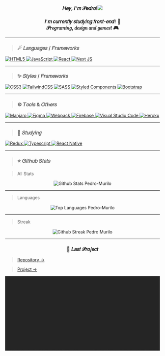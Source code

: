 <h3 align="center"><strong>𝐻𝑒𝑦, 𝐼'𝑚 𝒫𝑒𝑑𝑟𝑜!</strong><img src="https://media.giphy.com/media/hvRJCLFzcasrR4ia7z/giphy.gif" width="25px"></h3>

<h3 align="center"><strong>𝐼'𝑚 𝑐𝑢𝑟𝑟𝑒𝑛𝑡𝑙𝑦 𝑠𝑡𝑢𝑑𝑦𝑖𝑛𝑔 𝑓𝑟𝑜𝑛𝑡-𝑒𝑛𝑑! 📂 </br> 𝒫𝑟𝑜𝑔𝑟𝑎𝑚𝑖𝑛𝑔, 𝑑𝑒𝑠𝑖𝑔𝑛 𝑎𝑛𝑑 𝑔𝑎𝑚𝑒𝑠! 🎮</strong></h3>

---
>### ☄ 𝐿𝑎𝑛𝑔𝑢𝑎𝑔𝑒𝑠 / 𝐹𝑟𝑎𝑚𝑒𝑤𝑜𝑟𝑘𝑠
<a href="https://github.com/Pedro-Murilo/">
  <img alt="HTML5" src="https://img.shields.io/badge/HTML5-E34F26?style=for-the-badge&logo=html5&logoColor=white" />
</a>
<a href="https://github.com/Pedro-Murilo/">
  <img alt="JavaScript" src="https://img.shields.io/badge/javascript%20-%23323330.svg?&style=for-the-badge&logo=javascript&logoColor=%23F7DF1E"/>
</a>
<a href="https://github.com/Pedro-Murilo/">
  <img alt="React" src="https://img.shields.io/badge/React-20232A?style=for-the-badge&logo=react&logoColor=61DAFB" />
 </a>
 <a href="https://github.com/Pedro-Murilo/">
  <img alt="Next JS" src="https://img.shields.io/badge/next%20js%20-%23000000.svg?&style=for-the-badge&logo=next.js&logoColor=white"/>
</a>

---
>### ✨ 𝑆𝑡𝑦𝑙𝑒𝑠 / 𝐹𝑟𝑎𝑚𝑒𝑤𝑜𝑟𝑘𝑠
<a href="https://github.com/Pedro-Murilo/">
  <img alt="CSS3" src="https://img.shields.io/badge/CSS3-1572B6?style=for-the-badge&logo=css3&logoColor=white" />
</a>

<a href="https://github.com/Pedro-Murilo/">
  <img alt="TailwindCSS" src="https://img.shields.io/badge/tailwindcss%20-%2338B2AC.svg?&style=for-the-badge&logo=tailwind-css&logoColor=white"/>
</a>

<a href="https://github.com/Pedro-Murilo/">
  <img alt="SASS" src="https://img.shields.io/badge/SASS%20-hotpink.svg?&style=for-the-badge&logo=SASS&logoColor=white"/>
</a>

<a href="https://github.com/Pedro-Murilo/">
   <img alt="Styled Components" src="https://img.shields.io/badge/-Styled_Components-db7092?style=for-the-badge&logo=styled-components&logoColor=000" />
</a>

<a href="https://github.com/Pedro-Murilo/">
  <img alt="Bootstrap" src="https://img.shields.io/badge/bootstrap%20-%23563D7C.svg?&style=for-the-badge&logo=bootstrap&logoColor=white"/>
</a>

---
>### ⚙ 𝑇𝑜𝑜𝑙𝑠 & 𝑂𝑡ℎ𝑒𝑟𝑠

<a href="https://github.com/Pedro-Murilo/">
  <img alt="Manjaro" src="https://img.shields.io/badge/manjaro-%23323330.svg?&style=for-the-badge&logo=manjaro&logoColor=35BF5C" />
</a>

<a href="https://github.com/Pedro-Murilo/">
  <img alt="Figma" src="https://img.shields.io/badge/figma%20-%23F24E1E.svg?&style=for-the-badge&logo=figma&logoColor=white"/>
</a>

<a href="https://github.com/Pedro-Murilo/">
  <img alt="Webpack" src="https://img.shields.io/badge/webpack%20-%238DD6F9.svg?&style=for-the-badge&logo=webpack&logoColor=black" />
</a>

<a href="https://github.com/Pedro-Murilo/">
  <img alt="Firebase" src="https://img.shields.io/badge/firebase%20-%23039BE5.svg?&style=for-the-badge&logo=firebase"/>
</a>

<a href="https://github.com/Pedro-Murilo/">
  <img alt="Visual Studio Code" src="https://img.shields.io/badge/-Visual_Studio_Code-007ACC?style=for-the-badge&logo=visual-studio-code&logoColor=white"/>
</a>

<a href="https://github.com/Pedro-Murilo/">
  <img alt="Heroku" src="https://img.shields.io/badge/heroku%20-%23430098.svg?&style=for-the-badge&logo=heroku&logoColor=white"/>
</a>

---
>### 📒 𝑆𝑡𝑢𝑑𝑦𝑖𝑛𝑔
<a href="https://github.com/Pedro-Murilo/"> 
  <img alt="Redux" src="https://img.shields.io/badge/redux%20-%23593d88.svg?&style=for-the-badge&logo=redux&logoColor=white"/>
</a>
<a href="https://github.com/Pedro-Murilo/">
  <img alt="Typescript" src="https://img.shields.io/badge/TypeScript-007ACC?style=for-the-badge&logo=typescript&logoColor=white" />
</a>
<a href="https://github.com/Pedro-Murilo/"> 
  <img alt="React Native" src="https://img.shields.io/badge/react_native%20-%2320232a.svg?&style=for-the-badge&logo=react&logoColor=%2361DAFB"/>
</a>

---
>### ⭐ 𝐺𝑖𝑡ℎ𝑢𝑏 𝑆𝑡𝑎𝑡𝑠

> All Stats

<p align="center">
<img align="center" src="https://github-readme-stats.vercel.app/api?username=Pedro-Murilo&count_private=true&bg_color=f0dec7&text_color=000&title_color=e80000&hide_border=true&line_height=24&show_icons=true&icon_color=FF0000&custom_title=Stats&hide=issues&card_width=450" alt="Github Stats Pedro-Murilo" />
</p>

---
> Languages

<p align="center">
 <img align="center" src="https://github-readme-stats.vercel.app/api/top-langs/?username=Pedro-Murilo&hide=php,handlebars&langs_count=7&layout=compact&card_width=450&hide_border=true&bg_color=f0dec7&text_color=000&title_color=e80000" alt="Top Languages Pedro-Murilo" />
</p>

---
> Streak

<p align="center">
  <img align="center" src="https://github-readme-streak-stats.herokuapp.com/?user=Pedro-Murilo&hide_border=true&background=f0dec7&ring=ed0000&sideNums=f58f22&currStreakNum=e80000" alt="Github Streak Pedro Murilo" />
</p>

---
<h3 align="center">🌟 𝐿𝑎𝑠𝑡 𝒫𝑟𝑜𝑗𝑒𝑐𝑡</h3>

> [Repository →](https://github.com/Pedro-Murilo/plants)

> [Project →](https://plants-pedro.netlify.app/)

<p align="center">
  <img src="https://github.com/Pedro-Murilo/plants/blob/main/.github/plants-vid.gif" alt="Plants gif"/>
</p>
